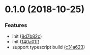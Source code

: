 <a name="0.1.0"></a>
# 0.1.0 (2018-10-25)


### Features

* init ([8d7b82c](https://github.com/ves-team/ves-cli/commit/8d7b82c))
* init ([140a01f](https://github.com/ves-team/ves-cli/commit/140a01f))
* support typescript build ([c31a623](https://github.com/ves-team/ves-cli/commit/c31a623))



